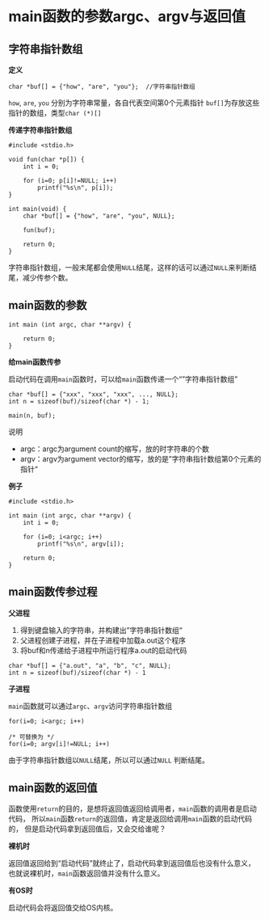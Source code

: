 # main函数的参数argc、argv与返回值

## 字符串指针数组

**定义**

```
char *buf[] = {"how", "are", "you"};  //字符串指针数组
```

`how`, `are`, `you` 分别为字符串常量，各自代表空间第0个元素指针
`buf[]`为存放这些指针的数组，类型`char (*)[]`

**传递字符串指针数组**

```
#include <stdio.h>

void fun(char *p[]) {
    int i = 0;

    for (i=0; p[i]!=NULL; i++)
        printf("%s\n", p[i]);
}

int main(void) {
    char *buf[] = {"how", "are", "you", NULL};

    fun(buf);

    return 0;
}
```

字符串指针数组，一般末尾都会使用`NULL`结尾，这样的话可以通过`NULL`来判断结尾，减少传参个数。


## main函数的参数

```
int main (int argc, char **argv) {

    return 0;
}
```

**给main函数传参**

启动代码在调用`main`函数时，可以给`main`函数传递一个“”字符串指针数组”

```
char *buf[] = {"xxx", "xxx", "xxx", ..., NULL};
int n = sizeof(buf)/sizeof(char *) - 1;

main(n, buf);
```

说明

- argc：argc为argument count的缩写，放的时字符串的个数
- argv：argv为argument vector的缩写，放的是”字符串指针数组第0个元素的指针“


**例子**

```
#include <stdio.h>

int main (int argc, char **argv) {
    int i = 0;

    for (i=0; i<argc; i++)
        printf("%s\n", argv[i]);

    return 0;
}

```

## main函数传参过程

**父进程**

1. 得到键盘输入的字符串，并构建出”字符串指针数组“
2. 父进程创建子进程，并在子进程中加载a.out这个程序
3. 将buf和n传递给子进程中所运行程序a.out的启动代码

```
char *buf[] = {"a.out", "a", "b", "c", NULL};
int n = sizeof(buf)/sizeof(char *) - 1
```

**子进程**

`main`函数就可以通过`argc`、`argv`访问字符串指针数组

```
for(i=0; i<argc; i++)

/* 可替换为 */
for(i=0; argv[i]!=NULL; i++)
```

由于字符串指针数组以`NULL`结尾，所以可以通过`NULL` 判断结尾。

## main函数的返回值

函数使用`return`的目的，是想将返回值返回给调用者，`main`函数的调用者是启动代码，
所以`main`函数`return`的返回值，肯定是返回给调用`main`函数的启动代码的，
但是启动代码拿到返回值后，又会交给谁呢？

**裸机时**

返回值返回给到“启动代码”就终止了，启动代码拿到返回值后也没有什么意义，
也就说裸机时，`main`函数返回值并没有什么意义。

**有OS时**

启动代码会将返回值交给OS内核。
